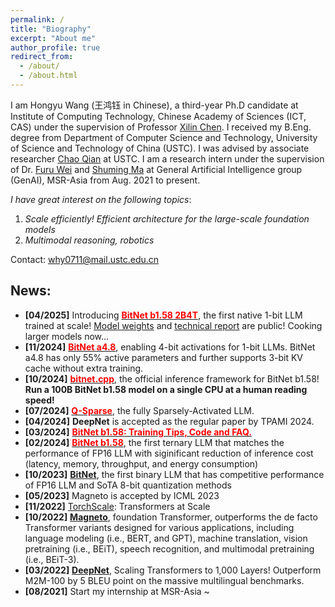 ```yaml
---
permalink: /
title: "Biography"
excerpt: "About me"
author_profile: true
redirect_from: 
  - /about/
  - /about.html
---
```


I am Hongyu Wang (王鸿钰 in Chinese), a third-year Ph.D candidate at Institute of Computing Technology, Chinese Academy of Sciences (ICT, CAS) under the supervision of Professor [Xilin Chen](http://vipl.ict.ac.cn/people/_xlchen/). I received my B.Eng. degree from Department of Computer Science and Technology, University of Science and Technology of China (USTC). I was advised by associate researcher [Chao Qian](http://www.lamda.nju.edu.cn/qianc/) at USTC. I am a research intern under the supervision of Dr. [Furu Wei](https://thegenerality.com/) and [Shuming Ma](https://scholar.google.com/citations?user=J44tjDMAAAAJ) at General Artificial Intelligence group (GenAI), MSR-Asia from Aug. 2021 to present.

*I have great interest on the following topics*: 
1. *Scale efficiently! Efficient architecture for the large-scale foundation models*
2. *Multimodal reasoning, robotics*

Contact: why0711@mail.ustc.edu.cn

## News:
- **[04/2025]** Introducing [<span style="color:red;"><strong>BitNet b1.58 2B4T</strong></span>](https://arxiv.org/abs/2411.04965), the first native 1-bit LLM trained at scale! [Model weights](https://huggingface.co/collections/microsoft/bitnet-67fddfe39a03686367734550) and [technical report](https://arxiv.org/abs/2504.12285) are public! Cooking larger models now...
- **[11/2024]** [<span style="color:red;"><strong>BitNet a4.8</strong></span>](https://arxiv.org/abs/2411.04965), enabling 4-bit activations for 1-bit LLMs. BitNet a4.8 has only 55% active parameters and further supports 3-bit KV cache without extra training.
- **[10/2024]** [<span style="color:red;"><strong>bitnet.cpp</strong></span>](https://github.com/microsoft/bitnet), the official inference framework for BitNet b1.58! <b>Run a 100B BitNet b1.58 model on a single CPU at a human reading speed!</b>
- **[07/2024]** [<span style="color:red;"><strong>Q-Sparse</strong></span>](https://arxiv.org/abs/2407.10969), the fully Sparsely-Activated LLM.
- **[04/2024]** <b>DeepNet</b> is accepted as the regular paper by TPAMI 2024.
- **[03/2024]** [<span style="color:red;"><strong>BitNet b1.58: Training Tips, Code and FAQ. </strong></span>](https://github.com/microsoft/unilm/blob/master/bitnet/The-Era-of-1-bit-LLMs__Training_Tips_Code_FAQ.pdf)
- **[02/2024]** [<span style="color:red;"><strong>BitNet b1.58</strong></span>](https://arxiv.org/pdf/2402.17764.pdf), the first ternary LLM that matches the performance of FP16 LLM with siginificant reduction of inference cost (latency, memory, throughput, and energy consumption)
- **[10/2023]** [**BitNet**](https://arxiv.org/pdf/2310.11453.pdf), the first binary LLM that has competitive performance of FP16 LLM and SoTA 8-bit quantization methods
- **[05/2023]** Magneto is accepted by ICML 2023
- **[11/2022]** [TorchScale](https://github.com/microsoft/torchscale): Transformers at Scale
- **[10/2022]** [**Magneto**](https://arxiv.org/pdf/2210.06423.pdf), foundation Transformer, outperforms the de facto Transformer variants designed for various applications, including language modeling (i.e., BERT, and GPT), machine translation, vision pretraining (i.e., BEiT), speech recognition, and multimodal pretraining (i.e., BEiT-3).
- **[03/2022]** [**DeepNet**](https://arxiv.org/pdf/2203.00555.pdf), Scaling Transformers to 1,000 Layers! Outperform M2M-100 by 5 BLEU point on the massive multilingual benchmarks.
- **[08/2021]** Start my internship at MSR-Asia ~

